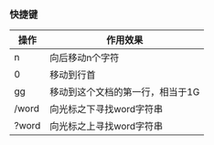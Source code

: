 ### 快捷键  
| 操作 | 作用效果 |
| -- | -- |
| n<space> | 向后移动n个字符 | 
| 0 | 移动到行首 |
| gg | 移动到这个文档的第一行，相当于1G |
| /word | 向光标之下寻找word字符串 |
| ?word | 向光标之上寻找word字符串 | 
